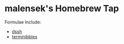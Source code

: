 malensek's Homebrew Tap
=======================

Formulae Include:
* [dssh](https://sigpipe.io/dssh)
* [terminibbles](https://sigpipe.io/terminibbles)

